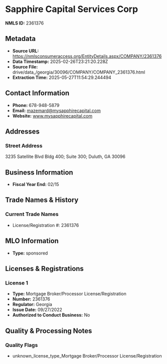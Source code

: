 # Sapphire Capital Services Corp

**NMLS ID:** 2361376

## Metadata
- **Source URL:** https://nmlsconsumeraccess.org/EntityDetails.aspx/COMPANY/2361376
- **Data Timestamp:** 2025-02-26T23:21:20.228Z
- **Source File:** drive/data_/georgia/30096/COMPANY/COMPANY_2361376.html
- **Extraction Time:** 2025-05-27T11:54:29.244494

## Contact Information
- **Phone:** 678-948-5879
- **Email:** mazemard@mysapphirecapital.com
- **Website:** www.mysapphirecapital.com

## Addresses
### Street Address
3235 Satellite Blvd Bldg 400; Suite 300; Duluth, GA 30096

## Business Information
- **Fiscal Year End:** 02/15

## Trade Names & History
### Current Trade Names
- License/Registration #: 2361376

## MLO Information
- **Type:** sponsored

## Licenses & Registrations

### License 1
- **Type:** Mortgage Broker/Processor License/Registration
- **Number:** 2361376
- **Regulator:** Georgia
- **Issue Date:** 09/27/2022
- **Authorized to Conduct Business:** No

## Quality & Processing Notes
### Quality Flags
- unknown_license_type_Mortgage Broker/Processor License/Registration
